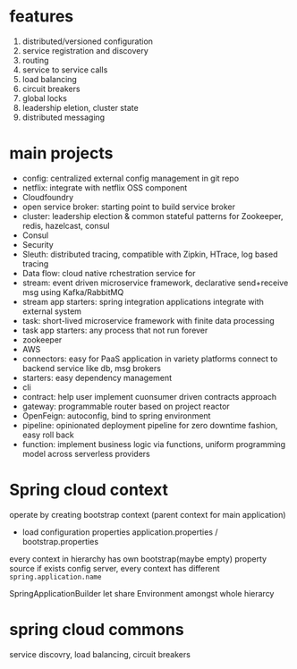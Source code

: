 # features
1. distributed/versioned configuration
2. service registration and discovery
3. routing
4. service to service calls
5. load balancing
6. circuit breakers
7. global locks
8. leadership eletion, cluster state
9. distributed messaging

# main projects
- config: centralized external config management in git repo
- netflix: integrate with netflix OSS component
- Cloudfoundry
- open service broker: starting point to build service broker 
- cluster: leadership election & common stateful patterns for Zookeeper, redis, hazelcast, consul
- Consul
- Security
- Sleuth: distributed tracing, compatible with Zipkin, HTrace, log based tracing
- Data flow: cloud native rchestration service for 
- stream: event driven microservice framework, declarative send+receive msg using Kafka/RabbitMQ
- stream app starters: spring integration applications integrate with external system
- task: short-lived microservice framework with finite data processing
- task app starters: any process that not run forever
- zookeeper
- AWS
- connectors: easy for PaaS application in variety platforms connect to backend service like db, msg brokers
- starters: easy dependency management
- cli
- contract: help user implement cuonsumer driven contracts approach
- gateway: programmable router based on project reactor
- OpenFeign: autoconfig, bind to spring environment
- pipeline: opinionated deployment pipeline for zero downtime fashion, easy roll back
- function: implement business logic via functions, uniform programming model across serverless providers 

# Spring cloud context
operate by creating bootstrap context (parent context for main application)
- load configuration properties
application.properties / bootstrap.properties

every context in hierarchy has own bootstrap(maybe empty) property source
if exists config server, every context has different `spring.application.name`

SpringApplicationBuilder let share Environment amongst whole hierarcy


# spring cloud commons
service discovry, load balancing, circuit breakers











